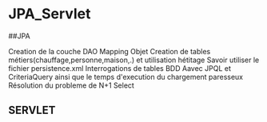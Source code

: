 # JPA_Servlet

##JPA

Creation de la couche DAO
Mapping Objet
Creation de tables métiers(chauffage,personne,maison,.) et utilisation hétitage
Savoir utiliser le fichier persistence.xml
Interrogations de tables BDD Aavec JPQL et CriteriaQuery ainsi que le temps d'execution du chargement paresseux
Résolution du probleme de N+1 Select

## SERVLET

